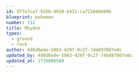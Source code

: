 ```yaml
---
id: 977e7ca7-9350-4920-b431-ca722666b696
blueprint: pokemon
number: 112
title: Rhydon
types:
  - ground
  - rock
author: 4d8d6ede-5963-429f-9c2f-74b897007e0c
updated_by: 4d8d6ede-5963-429f-9c2f-74b897007e0c
updated_at: 1716086589
---
```

